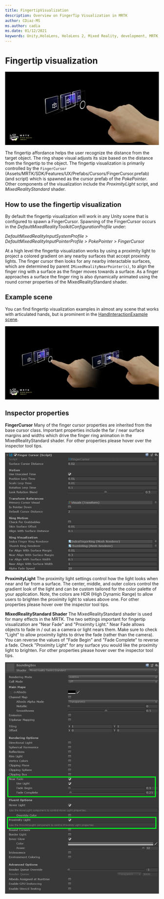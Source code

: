 ```yaml
---
title: FingertipVisualization
description: Overview on FingerTip Visualization in MRTK
author: CDiaz-MS
ms.author: cadia
ms.date: 01/12/2021
keywords: Unity,HoloLens, HoloLens 2, Mixed Reality, development, MRTK, Fingertip
---
```


# Fingertip visualization

![Fingertip visualization Main](../images/fingertip/MRTK_FingertipVisualization_Main.png)

The fingertip affordance helps the user recognize the distance from the target object. The ring shape visual adjusts its size based on the distance from the fingertip to the object. The fingertip visualization is primarily controlled by the `FingerCursor` (Assets/MRTK/SDK/Features/UX/Prefabs/Cursors/FingerCursor.prefab) (and script) which is spawned as the cursor prefab of the *PokePointer*. Other components of the visualization include the *ProximityLight* script, and *MixedRealityStandard* shader.

## How to use the fingertip visualization

By default the fingertip visualization will work in any Unity scene that is configured to spawn a FingerCursor. Spawning of the FingerCursor occurs in the *DefaultMixedRealityToolkitConfigurationProfile* under:

*DefaultMixedRealityInputSystemProfile > DefaultMixedRealityInputPointerProfile > PokePointer > FingerCursor*

At a high level the fingertip visualization works by using a proximity light to project a colored gradient on any nearby surfaces that accept proximity lights. The finger cursor then looks for any nearby interactable surfaces, which are determined by parent `IMixedRealityNearPointer(s)`, to align the finger ring with a surface as the finger moves towards a surface. As a finger approaches a surface the finger ring is also dynamically animated using the round corner properties of the MixedRealityStandard shader.

## Example scene

You can find fingertip visualization examples in almost any scene that works with articulated hands, but is prominent in the [HandInteractionExample scene](../example-scenes/hand-interaction-examples.md).

![Fingertip visualization States](../images/fingertip/MRTK_FingertipVisualization_States.png)

## Inspector properties

**FingerCursor**
Many of the finger cursor properties are inherited from the base cursor class. Important properties include the far / near surface margins and widths which drive the finger ring animation in the MixedRealityStandard shader. For other properties please hover over the inspector tool tips.

<img src="../images/fingertip/MRTK_FingertipVisualization_Finger_Cursor_Inspector.png" width="600" alt="Cursor Inspector">

**ProximityLight**
The proximity light settings control how the light looks when near and far from a surface. The center, middle, and outer colors control the gradient look of the light and can be custom tailored for the color palette of your application. Note, the colors are HDR (High Dynamic Range) to allow users to brighten the proximity light to values above one. For other properties please hover over the inspector tool tips.

**MixedRealityStandard Shader**
The MixedRealityStandard shader is used for many effects in the MRTK. The two settings important for fingertip visualization are "Near Fade" and "Proximity Light." Near Fade allows objects to fade in / out as a camera or light nears them. Make sure to check "Light" to allow proximity lights to drive the fade (rather than the camera). You can reverse the values of "Fade Begin" and "Fade Complete" to reverse a fade. Check "Proximity Light" for any surface you would like the proximity light to brighten. For other properties please hover over the inspector tool tips.

<img src="../images/fingertip/MRTK_FingertipVisualization_Mixed_Reality_Standard_Shader_Inspector.png" width="600" alt="Shader Inspector">

